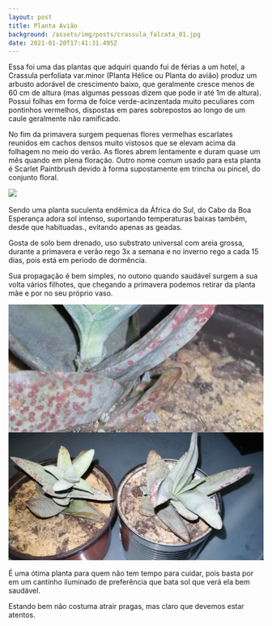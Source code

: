 ```yaml
---
layout: post
title: Planta Avião
background: /assets/img/posts/crassula_falcata_01.jpg
date: 2021-01-20T17:41:31.495Z
---
```

Essa foi uma das plantas que adquiri quando fui de férias a um hotel, a Crassula perfoliata var.minor (Planta Hélice ou Planta do avião) produz um arbusto adorável de crescimento baixo, que geralmente cresce menos de 60 cm de altura (mas algumas pessoas dizem que pode ir até 1m de altura). Possui folhas em forma de foice verde-acinzentada muito peculiares com pontinhos vermelhos, dispostas em pares sobrepostos ao longo de um caule geralmente não ramificado.

No fim da primavera surgem pequenas flores vermelhas escarlates reunidos em cachos densos muito vistosos que se elevam acima da folhagem no meio do verão. As flores abrem lentamente e duram quase um mês quando em plena floração. Outro nome comum usado para esta planta é Scarlet Paintbrush devido à forma supostamente em trincha ou pincel, do conjunto floral. 

![](http://4.bp.blogspot.com/-rQZrTwFncY0/UfgGKTg7DrI/AAAAAAAAKhY/NMKVOcEit5w/s1600/DSC05669.JPG)


Sendo uma planta suculenta endêmica da África do Sul, do Cabo da Boa Esperança adora sol intenso, suportando temperaturas baixas também, desde que habituadas., evitando apenas as geadas.

Gosta de solo bem drenado, uso substrato universal com areia grossa, durante a primavera e verão rego 3x a semana e no inverno rego a cada 15 dias, pois está em período de dormência.

Sua propagação é bem simples, no outono quando saudável surgem a sua volta vários filhotes, que chegando a primavera podemos retirar da planta mãe e por no seu próprio vaso.

![](/assets/img/posts/incollage_20210120_181720503.jpg)

É uma ótima planta para quem não tem tempo para cuidar, pois basta por em um cantinho iluminado de preferência que bata sol que verá ela bem saudável.

Estando bem não costuma atrair pragas, mas claro que devemos estar atentos.